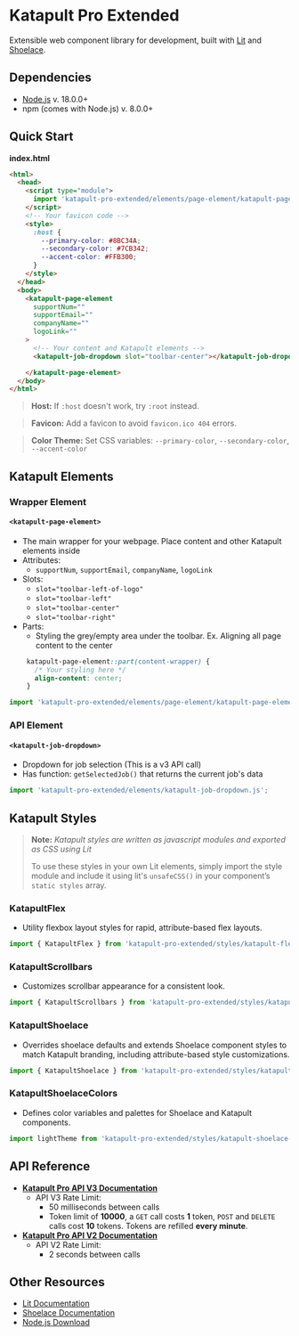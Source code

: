 # Katapult Pro Extended
Extensible web component library for development, built with [Lit](https://lit.dev/docs/) and [Shoelace](https://shoelace.style/).

## Dependencies
- [Node.js](https://nodejs.org/en/download) v. 18.0.0+
- npm (comes with Node.js) v. 8.0.0+

## Quick Start

**index.html**
```html
<html>
  <head>
    <script type="module">
      import 'katapult-pro-extended/elements/page-element/katapult-page-element.js';
    </script>
    <!-- Your favicon code -->
    <style>
      :host {
        --primary-color: #8BC34A;
        --secondary-color: #7CB342;
        --accent-color: #FFB300;
      }
    </style>
  </head>
  <body>
    <katapult-page-element
      supportNum=""
      supportEmail=""
      companyName=""
      logoLink=""
    >
      <!-- Your content and Katapult elements -->
      <katapult-job-dropdown slot="toolbar-center"></katapult-job-dropdown>

    </katapult-page-element>
  </body>
</html>
```
> **Host:** If `:host` doesn't work, try `:root` instead.

> **Favicon:** Add a favicon to avoid `favicon.ico 404` errors.

> **Color Theme:** Set CSS variables: `--primary-color`, `--secondary-color`, `--accent-color`

## Katapult Elements

### Wrapper Element
#### `<katapult-page-element>`
- The main wrapper for your webpage. Place content and other Katapult elements inside
- Attributes:
  - `supportNum`, `supportEmail`, `companyName`, `logoLink`
- Slots:
  - `slot="toolbar-left-of-logo"`
  - `slot="toolbar-left"`
  - `slot="toolbar-center"`
  - `slot="toolbar-right"`
- Parts: 
  - Styling the grey/empty area under the toolbar. Ex. Aligning all page content to the center
   ``` css
    katapult-page-element::part(content-wrapper) {
      /* Your styling here */
      align-content: center;
    }
  ```

```js
import 'katapult-pro-extended/elements/page-element/katapult-page-element.js';
```

### API Element
#### `<katapult-job-dropdown>`
- Dropdown for job selection (This is a v3 API call)
- Has function: `getSelectedJob()` that returns the current job's data
```js
import 'katapult-pro-extended/elements/katapult-job-dropdown.js';
```

## Katapult Styles
> **Note:** *Katapult styles are written as javascript modules and exported as CSS using Lit*
>
> To use these styles in your own Lit elements, simply import the style module and include it using lit's `unsafeCSS()` in your component’s `static styles` array.

### KatapultFlex
- Utility flexbox layout styles for rapid, attribute-based flex layouts.
```js
import { KatapultFlex } from 'katapult-pro-extended/styles/katapult-flex.js';
```
### KatapultScrollbars
- Customizes scrollbar appearance for a consistent look.
```js
import { KatapultScrollbars } from 'katapult-pro-extended/styles/katapult-scrollbars.js';
```
### KatapultShoelace
- Overrides shoelace defaults and extends Shoelace component styles to match Katapult branding, including attribute-based style customizations.
```js
import { KatapultShoelace } from 'katapult-pro-extended/styles/katapult-shoelace.js';
```
### KatapultShoelaceColors
- Defines color variables and palettes for Shoelace and Katapult components.
```js
import lightTheme from 'katapult-pro-extended/styles/katapult-shoelace-colors.js';
```

## API Reference

- **[Katapult Pro API V3 Documentation](https://github.com/KatapultDevelopment/katapult-pro-api-documentation/tree/main/v3)** 
    - API V3 Rate Limit:
        - 50 milliseconds between calls
        - Token limit of **10000**, a `GET` call costs **1** token, `POST` and `DELETE` calls cost **10** tokens. Tokens are refilled **every minute**.
- **[Katapult Pro API V2 Documentation](https://github.com/KatapultDevelopment/katapult-pro-api-documentation/blob/main/v2/DocumentationV2.MD)**
    - API V2 Rate Limit: 
        - 2 seconds between calls

## Other Resources

- [Lit Documentation](https://lit.dev/docs/)
- [Shoelace Documentation](https://shoelace.style/)
- [Node.js Download](https://nodejs.org/en/download) 